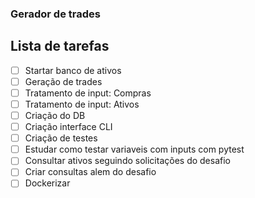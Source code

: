 ### Gerador de trades

## Lista de tarefas
- [ ] Startar banco de ativos
- [ ] Geração de trades
- [ ] Tratamento de input: Compras
- [ ] Tratamento de input: Ativos
- [ ] Criação do DB
- [ ] Criação interface CLI
- [ ] Criação de testes
- [ ] Estudar como testar variaveis com inputs com pytest
- [ ] Consultar ativos seguindo solicitações do desafio
- [ ] Criar consultas alem do desafio
- [ ] Dockerizar 
